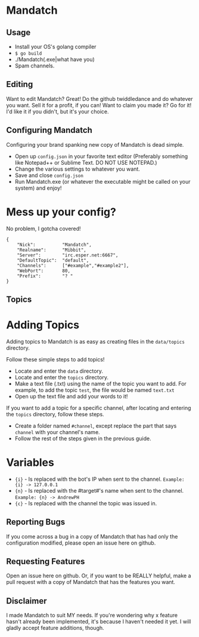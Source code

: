 Mandatch
========
Usage
-----

* Install your OS's golang compiler
* `$ go build`
* ./Mandatch(.exe|what have you)
* Spam channels.

Editing
-------

Want to edit Mandatch? Great! Do the github twiddledance and do whatever you want. Sell it for a profit, if you can! Want to claim you made it? Go for it! I'd like it if you didn't, but it's your choice.

Configuring Mandatch
--------------------

Configuring your brand spanking new copy of Mandatch is dead simple.

* Open up `config.json` in your favorite text editor (Preferably something like Notepad++ or Sublime Text. DO NOT USE NOTEPAD.)
* Change the various settings to whatever you want.
* Save and close `config.json`
* Run Mandatch.exe (or whatever the executable might be called on your system) and enjoy!

# Mess up your config? #

No problem, I gotcha covered!

```
{
	"Nick": 		 "Mandatch",
	"Realname":	 	 "Mibbit",
	"Server": 		 "irc.esper.net:6667",
	"DefaultTopic":  "default",
	"Channels": 	 ["#example","#example2"],
	"WebPort": 		 80,
	"Prefix":		 "? "
}
```


Topics
------

# Adding Topics #

Adding topics to Mandatch is as easy as creating files in the `data/topics` directory.

Follow these simple steps to add topics!
* Locate and enter the `data` directory.
* Locate and enter the `topics` directory.
* Make a text file (.txt) using the name of the topic you want to add. For example, to add the topic `test`, the file would be named `text.txt`
* Open up the text file and add your words to it!

If you want to add a topic for a specific channel, after locating and entering the `topics` directory, follow these steps.
* Create a folder named `#channel`, except replace the part that says `channel` with your channel's name.
* Follow the rest of the steps given in the previous guide.

# Variables #

* `{i}` - Is replaced with the bot's IP when sent to the channel. `Example: {i} -> 127.0.0.1`
* `{n}` - Is replaced with the #target#'s name when sent to the channel. `Example: {n} -> AndrewPH`
* `{c}` - Is replaced with the channel the topic was issued in.


Reporting Bugs
--------------

If you come across a bug in a copy of Mandatch that has had only the configuration modified, please open an issue here on github.

Requesting Features
-------------------

Open an issue here on github. Or, if you want to be REALLY helpful, make a pull request with a copy of Mandatch that has the features you want.

Disclaimer
----------

I made Mandatch to suit MY needs. If you're wondering why x feature hasn't already been implemented, it's because I haven't needed it yet. I will gladly accept feature additions, though.